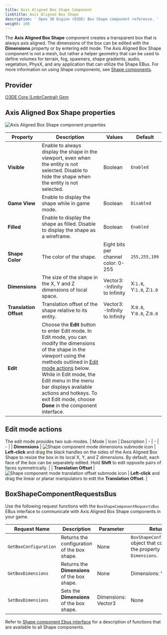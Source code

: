 ```yaml
---
title: Axis Aligned Box Shape Component
linktitle: Axis Aligned Box Shape
description: ' Open 3D Engine (O3DE) Box Shape component reference. '
weight: 100
---
```


The **Axis Aligned Box Shape** component creates a transparent box that is always axis aligned. The dimensions of the box can be edited with the **Dimensions** property or by entering edit mode. The Axis Aligned Box Shape component is not a mesh, but rather a helper geometry that can be used to define volumes for terrain, fog, spawners, shape gradients, audio, vegetation, PhysX, and any application that can utilize the Shape EBus. For more information on using Shape components, see [Shape components](/docs/user-guide/components/reference/shape/).

## Provider

[O3DE Core (LmbrCentral) Gem](/docs/user-guide/gems/reference/o3de-core)

## Axis Aligned Box Shape properties

![Axis Aligned Box Shape component properties](/images/user-guide/components/reference/shape/axis-aligned-box-shape-component-ui-01.png)

| Property | Description | Values | Default |
|-|-|-|-|
| **Visible** | Enable to always display the shape in the viewport, even when the entity is not selected. Disable to hide the shape when the entity is not selected. | Boolean | `Enabled` |
| **Game View** | Enable to display the shape while in game mode. | Boolean | `Disabled` |
| **Filled** | Enable to display the shape as filled.  Disable to display the shape as a wireframe. | Boolean | `Enabled` |
| **Shape Color** | The color of the shape. | Eight bits per channel color: 0-255 | `255,255,199` |
| **Dimensions** | The size of the shape in the X, Y and Z dimensions of local space. | Vector3: -Infinity to Infinity | X:`1.0`, Y:`1.0`, Z:`1.0` |
| **Translation Offset** | Translation offset of the shape relative to its entity. | Vector3: -Infinity to Infinity | X:`0.0`, Y:`0.0`, Z:`0.0` |
| **Edit** | Choose the **Edit** button to enter Edit mode. In Edit mode, you can modify the dimensions of the shape in the viewport using the methods outlined in [Edit mode actions](#edit-mode-actions) below. While in Edit mode, the Edit menu in the menu bar displays available actions and hotkeys. To exit Edit mode, choose **Done** in the component interface. |  |  |

## Edit mode actions

The edit mode provides two sub-modes.
| Mode | Icon | Description
| - | - | - |
| **Dimensions** | ![Shape component mode dimensions submode icon](/images/user-guide/components/reference/shape/shape-component-mode-submode-dimensions.svg) | **Left-click** and drag the black handles on the sides of the Axis Aligned Box Shape to resize the box in its local X, Y, and Z dimensions. By default, each face of the box can be separately edited. Hold **Shift** to edit opposite pairs of faces symmetrically. |
| **Translation Offset** | ![Shape component mode translation offset submode icon](/images/user-guide/components/reference/shape/shape-component-mode-submode-translation-offset.svg) | **Left-click** and drag the linear or planar manipulators to edit the **Translation Offset**. |

## BoxShapeComponentRequestsBus

Use the following request functions with the `BoxShapeComponentRequestsBus` EBus interface to communicate with Axis Aligned Box Shape components in your game.

| Request Name | Description | Parameter | Return | Scriptable |
|-|-|-|-|-|
| `GetBoxConfiguration` | Returns the configuration of the box shape. | None | `BoxShapeConfiguration` object that contains the property `Dimensions`. | Yes |
|`GetBoxDimensions`| Returns the **Dimensions** of the box shape. | None | Dimensions: Vector3 | Yes |
|`SetBoxDimensions`| Sets the **Dimensions** of the box shape. | Dimensions: Vector3 | None | Yes |


Refer to [Shape component Ebus interface](./#shape-component-ebus-interface) for a description of functions that are available to all Shape components.
